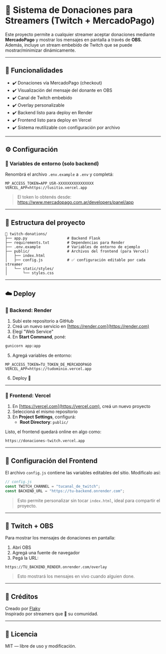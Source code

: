 # 💜 Sistema de Donaciones para Streamers (Twitch + MercadoPago)

Este proyecto permite a cualquier streamer aceptar donaciones mediante **MercadoPago** y mostrar los mensajes en pantalla a través de **OBS**. Además, incluye un stream embebido de Twitch que se puede mostrar/minimizar dinámicamente.

---

## 🚀 Funcionalidades

- ✔️ Donaciones vía MercadoPago (checkout)
- ✔️ Visualización del mensaje del donante en OBS
- ✔️ Canal de Twitch embebido
- ✔️ Overlay personalizable
- ✔️ Backend listo para deploy en Render
- ✔️ Frontend listo para deploy en Vercel
- ✔️ Sistema reutilizable con configuración por archivo

---

## ⚙️ Configuración

### 🔐 Variables de entorno (solo backend)

Renombrá el archivo `.env.example` a `.env` y completá:

```env
MP_ACCESS_TOKEN=APP_USR-XXXXXXXXXXXXXXXX
VERCEL_APP=https://tusitio.vercel.app
```

> El token lo obtenés desde: https://www.mercadopago.com.ar/developers/panel/app

---

## 🧩 Estructura del proyecto

```
📁 twitch-donations/
├── app.py                  # Backend Flask
├── requirements.txt        # Dependencias para Render
├── .env.example            # Variables de entorno de ejemplo
├── public/                 # Archivos del frontend (para Vercel)
│   ├── index.html
│   ├── config.js           # ✅ configuración editable por cada streamer
│   └── static/styles/
│       └── styles.css
```

---

## ☁️ Deploy

### 🔸 Backend: Render

1. Subí este repositorio a GitHub
2. Creá un nuevo servicio en [https://render.com](https://render.com)
3. Elegí "Web Service"
4. En **Start Command**, poné:

```bash
gunicorn app:app
```

5. Agregá variables de entorno:

```
MP_ACCESS_TOKEN=TU_TOKEN_DE_MERCADOPAGO
VERCEL_APP=https://tudominio.vercel.app
```

6. Deploy 🚀

---

### 🔹 Frontend: Vercel

1. En [https://vercel.com](https://vercel.com), creá un nuevo proyecto
2. Seleccioná el mismo repositorio
3. En **Project Settings**, configurá:
   - **Root Directory**: `public/`

Listo, el frontend quedará online en algo como:  
```
https://donaciones-twitch.vercel.app
```

---

## 🧰 Configuración del Frontend

El archivo `config.js` contiene las variables editables del sitio. Modificalo así:

```js
// config.js
const TWITCH_CHANNEL = "tucanal_de_twitch";
const BACKEND_URL = "https://tu-backend.onrender.com";
```

> Esto permite personalizar sin tocar `index.html`, ideal para compartir el proyecto.

---

## 🎥 Twitch + OBS

Para mostrar los mensajes de donaciones en pantalla:

1. Abrí OBS
2. Agregá una fuente de navegador
3. Pegá la URL:

```
https://TU_BACKEND_RENDER.onrender.com/overlay
```

> Esto mostrará los mensajes en vivo cuando alguien done.

---

## 📩 Créditos

Creado por [Flaky](https://github.com/Flaky07)  
Inspirado por streamers que 💜 su comunidad.

---

## 📃 Licencia

MIT — libre de uso y modificación.
